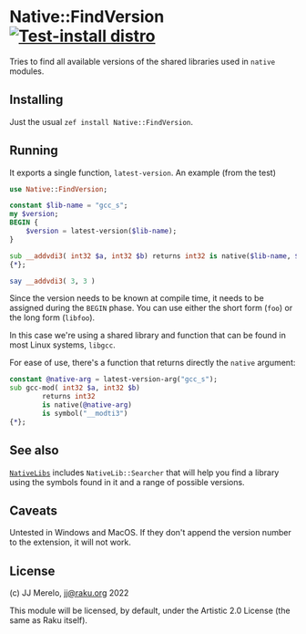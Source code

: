 # Native::FindVersion [![Test-install distro](https://github.com/JJ/raku-native-findversion/actions/workflows/test.yaml/badge.svg)](https://github.com/JJ/raku-native-findversion/actions/workflows/test.yaml)

Tries to find all available versions of the shared libraries used in `native
` modules.

## Installing

Just the usual `zef install Native::FindVersion`.

## Running

It exports a single function, `latest-version`. An example (from the test)

```raku
use Native::FindVersion;

constant $lib-name = "gcc_s";
my $version;
BEGIN {
    $version = latest-version($lib-name);
}

sub __addvdi3( int32 $a, int32 $b) returns int32 is native($lib-name, $version )
{*};

say __addvdi3( 3, 3 )
```

Since the version needs to be known at compile time, it needs to be assigned
 during the `BEGIN` phase. You can use either the short form (`foo`) or the
  long form (`libfoo`).
  
In this case we're using a shared library and function that can be found in
 most Linux systems, `libgcc`.
 
For ease of use, there's a function that returns directly the `native` argument:

```raku
constant @native-arg = latest-version-arg("gcc_s");
sub gcc-mod( int32 $a, int32 $b)
        returns int32
        is native(@native-arg)
        is symbol("__modti3")
{*};
```

## See also

[`NativeLibs`](https://raku.land/github:salortiz/NativeLibs) includes
 `NativeLib::Searcher` that will help you find a library using the symbols
  found in it and a range of possible versions.

## Caveats

Untested in Windows and MacOS. If they don't append the version number to the
 extension, it will not work.

## License
 
(c) JJ Merelo, jj@raku.org 2022

This module will be licensed, by default, under the Artistic 2.0 License (the same as Raku itself). 
